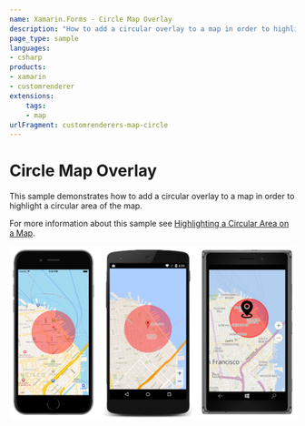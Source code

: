 ```yaml
---
name: Xamarin.Forms - Circle Map Overlay
description: "How to add a circular overlay to a map in order to highlight a circular area..."
page_type: sample
languages:
- csharp
products:
- xamarin
- customrenderer
extensions:
    tags:
    - map
urlFragment: customrenderers-map-circle
---
```

# Circle Map Overlay

This sample demonstrates how to add a circular overlay to a map in order to highlight a circular area of the map.

For more information about this sample see [Highlighting a Circular Area on a Map](https://docs.microsoft.com/xamarin/xamarin-forms/app-fundamentals/custom-renderer/map/circle-map-overlay).

![Circle Map Overlay application screenshot](Screenshots/01All.png "Circle Map Overlay application screenshot")
